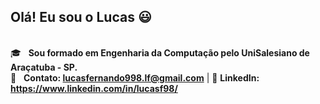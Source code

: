 ## Olá! Eu sou o Lucas :smiley:

 <br/> :mortar_board: &nbsp; **Sou formado em Engenharia da Computação pelo UniSalesiano de Araçatuba - SP.**
 <br/> :email: &nbsp; **Contato: lucasfernando998.lf@gmail.com** | :page_facing_up: **LinkedIn:** **https://www.linkedin.com/in/lucasf98/**
